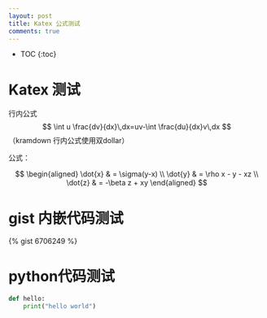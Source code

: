 ```yaml
---
layout: post
title: Katex 公式测试
comments: true
---
```


* TOC
{:toc}
# Katex 测试

行内公式$$ \int u \frac{dv}{dx}\,dx=uv-\int \frac{du}{dx}v\,dx $$ （kramdown 行内公式使用双dollar）

公式：


$$
\begin{aligned}
\dot{x} & = \sigma(y-x) \\
\dot{y} & = \rho x - y - xz \\
\dot{z} & = -\beta z + xy
\end{aligned}
$$

# gist 内嵌代码测试

{% gist 6706249 %}

# python代码测试

```python
def hello:
    print("hello world")
```

